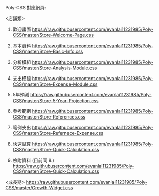 Poly-CSS 對應網頁:

<店鋪類>

1. 歡迎畫面
https://raw.githubusercontent.com/evanlai11231985/Poly-CSS/master/Store-Welcome-Page.css

2. 基本資料
https://raw.githubusercontent.com/evanlai11231985/Poly-CSS/master/Store-Basic-Info.css

3. 分析模組
https://raw.githubusercontent.com/evanlai11231985/Poly-CSS/master/Store-Analysis-Module.css

4. 支出模組
https://raw.githubusercontent.com/evanlai11231985/Poly-CSS/master/Store-Expense-Module.css

5. 5年預測
https://raw.githubusercontent.com/evanlai11231985/Poly-CSS/master/Store-5-Year-Projection.css

6. 參考範例
https://raw.githubusercontent.com/evanlai11231985/Poly-CSS/master/Store-References.css

7. 範例支出
https://raw.githubusercontent.com/evanlai11231985/Poly-CSS/master/Store-Refernece-Expense.css

8. 快速試算
https://raw.githubusercontent.com/evanlai11231985/Poly-CSS/master/Store-Quick-Calculation.css

9. 檢附資料 (目前同 8.)
https://raw.githubusercontent.com/evanlai11231985/Poly-CSS/master/Store-Quick-Calculation.css

<成長期>
https://raw.githubusercontent.com/evanlai11231985/Poly-CSS/master/Growth-Widget.css